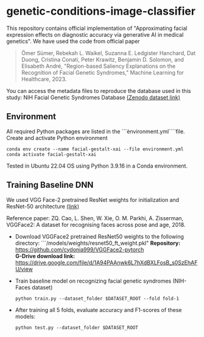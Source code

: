 # genetic-conditions-image-classifier
  This repository contains official implementation of "Approximating facial expression effects on diagnostic accuracy via generative AI in medical genetics". 
  We have used the code from official paper 
  > Ömer Sümer, Rebekah L. Waikel, Suzanna E. Ledgister Hanchard, Dat Duong, Cristina Conati, Peter Krawitz, Benjamin D. Solomon, and Elisabeth André, "Region-based Saliency Explanations on the Recognition of Facial Genetic Syndromes," Machine Learning for Healthcare, 2023.

You can access the metadata files to reproduce the database used in this study:
NIH Facial Genetic Syndromes Database [(Zenodo dataset link)]([http://doi.org/10.5281/zenodo.8113907](https://doi.org/10.5281/zenodo.8113906))
## Environment

All required Python packages are listed in the ```ènvironment.yml````file. Create and activate Python environment

```
conda env create --name facial-gestalt-xai --file environment.yml
conda activate facial-gestalt-xai
``` 
Tested in Ubuntu 22.04 OS using Python 3.9.16 in a Conda environment.

## Training Baseline DNN

We used VGG Face-2 pretrained ResNet weights for initialization and ResNet-50 architecture [(link)](https://github.com/cydonia999/VGGFace2-pytorch)

Reference paper: ZQ. Cao, L. Shen, W. Xie, O. M. Parkhi, A. Zisserman, VGGFace2: A dataset for recognising faces across pose and age, 2018.

* Download VGGFace2 pretrained ResNet50 weights to the following directory: ```/models/weights/resnet50_ft_weight.pkl"
   **Repository:** https://github.com/cydonia999/VGGFace2-pytorch \
   **G-Drive download link:** https://drive.google.com/file/d/1A94PAAnwk6L7hXdBXLFosB_s0SzEhAFU/view

* Train baseline model on recognizing facial genetic syndromes (NIH-Faces dataset)
   ```
   python train.py --dataset_folder $DATASET_ROOT --fold fold-1
   ```

* After training all 5 folds, evaluate accuracy and F1-scores of these models:
   ```
   python test.py --dataset_folder $DATASET_ROOT
